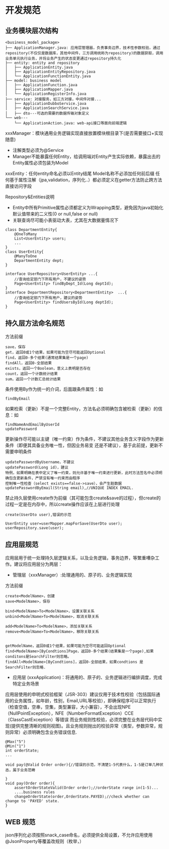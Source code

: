 # 开发规范
##
## 业务模块层次结构
```
<business_model_package>
├── ApplicationManager.java: 应用层管理器，负责事务边界，技术性参数校验，通过repository(不仅仅是数据库，其他中间件，三方调用统称为repository)的数据获取，调用业务单元执行业务，并将业务产生的状态变更通过repository持久化
├── entity: entity and repository
│   ├── ApplicationEntity.java
│   ├── ApplicationEntityRepository.java
│   └── ApplicationFunctionEntity.java
├── model: business model
│   ├── ApplicationFunction.java
│   ├── ApplicationMapper.java
│   └── ApplicationRegisterInfo.java
├── service: 对接服务，如三方对接，中间件对接...
│   ├── ApplicationDubboService.java
│   ├── ApplicationSearchService.java
│   ├── dto---可选的需要的数据传输对象定义
└── web---
    └── ApplicationAction.java: web-api接口等面向前端逻辑
```
xxxManager：模块通用业务逻辑实现直接放置模块根目录下(是否需要接口+实现随意)
* 注解类型必须为@Service
* Manager不能暴露任何Entity，给调用端对Entity产生实际依赖，暴露出去的Entity属性必须包装为Model

xxxEntity：任何entity命名必须以Entity结尾
Model名称不必添加任何前后缀
任何基于属性注解（jpa,validation，序列化..）都必须定义在getter方法防止跨方法直接访问字段

Repository&Entities说明
* Entity中所有Primitive属性必须都定义为Wrapping类型，避免因为java初始化默认值带来的二义性(0 or null,false or null)
* 关联查询尽可能小表驱动大表，尤其在大数据量情况下
```
class DepartmentEntity{
    @OneToMany
    List<UserEntity> users;
    ...
}
class UserEntity{
    @ManyToOne
    DepartmentEntity dept;
}

interface UserRepository<UserEntity> ...{
    //查询给定部门下所有用户，不建议的姿势
    Page<UserEntity> findByDept_Id(Long deptId);
}
interface DepartmentRepository<DepartmentEntity>  ...{
    //查询给定部门下所有用户，建议的姿势
    Page<UserEntity> findUsersById(Long deptId);
}
```
## 持久层方法命名规范
方法前缀
```
save，保存
get，返回0或1个结果，如果可能为空尽可能返回Optional
find，返回0-多个结果(通常结果集是一个page)
findAll，返回0-全部结果
exists，返回一个Boolean，意义上表明是否存在
count，返回一个计数统计结果
sum，返回一个计数汇总统计结果
```
条件使用By作为统一的介词，后面跟条件属性：如
```
findByEmail
```
如果检索（更新）不是一个完整Entity，方法名必须明确包含被检索（更新）的信息：如
```
findNameAndEmailByUserId
updatePassword
```
更新操作尽可能以主键（唯一约束）作为条件，不建议其他业务含义字段作为更新条件（即便其具备业务唯一性，但因业务易变 还是不建议），基于此前提，更新不需要申明条件
```
updatePasswordByUsername，不建议
updatePassword(Long id)，建议
特例，如果明确在表中定义了唯一约束，则允许基于唯一约束进行更新，此时方法签名中必须明确包含更新条件，严禁没有唯一约束而由程序
控制唯一性检查（select exists==false->save），会产生脏数据
updatePasswordByEmail(String email),//UNIQUE INDEX EMAIL.
```
禁止持久层使用create作为前缀（其可能包含create&save的过程），但create的过程一定是在内存中，所以create操作应该在上层进行处理
```
create(UserDto user),错误的示范

UserEntity user=userMapper.mapForSave(UserDto user);
userRepository.save(user);
```
## 应用层规范
应用层用于统一处理持久层逻辑关系，以及业务逻辑，事务边界，等繁重嘈杂工作。建议将应用层分为两层：
* 管理层（xxxManager）:处理通用的、原子的、业务逻辑实现

方法前缀
```
create<ModelName>，创建
save<ModelName>，保存

bind<ModelName>To<ModelName>，设置关联关系
unbind<ModelName>To<ModelName>，取消关联关系

add<ModelName>To<ModelName>，添加关联关系
remove<ModelName>To<ModelName>，移除关联关系


getModelName，返回0或1个结果，如果可能为空尽可能返回Optional
find<ModelName>[ByCondtions]Page，返回0-多个结果(结果集是一个page),如果conditons是SearchFilter则忽略。
findAll<ModelName>[ByCondtions]，返回0-全部结果，如果condtions 是SearchFilter则忽略.
```

* 应用层 (xxxApplication)：将通用的、原子的、业务逻辑进行编排调度，完成特定业务场景


应用层使用的申明式校验框架（JSR-303）建议仅用于技术性校验（包括国际通用的业务属性，如年龄，性别，Email,URL等校验），即确保程序可以正常执行（检查空值，空串，空集，类型兼容，大小兼容），不会出现NPE（NullPointException），NFE（NumberFormatException）CCE（ClassCastException）等错误
而业务规则性校验，必须完整在业务层代码中实现(提供完整清晰的规则视图)。且业务规则抛出的校验异常（类型，参数异常，规则异常）必须明确包含业务错误信息.
```
@Max("5")
@Min("1")
int orderState;
...

void pay(@Valid Order order){//错误的示范，不清楚1-5代表什么，1-5是订单几种状态，属于业务范畴

}
void pay(Order order){
    assertOrderStateValid(Order order);//orderState range in(1-5)...
    ....business rules
    changeOrderState(order,OrderState.PAYED);//check whether can change to 'PAYED' state.
}
```
## WEB 规范
json序列化必须按照snack_case命名，必须提供全局设置，不允许应用使用@JsonProperty等覆盖改规则（枚举，）

    

